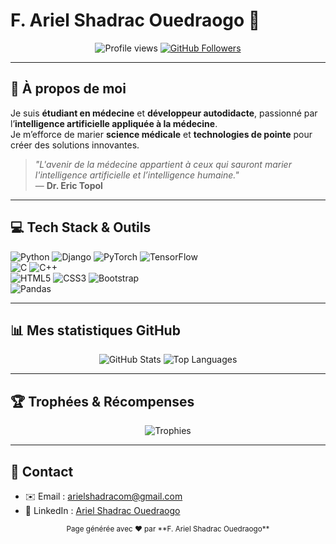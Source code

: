 # F. Ariel Shadrac Ouedraogo 👋

<div align="center">
  <img src="https://komarev.com/ghpvc/?username=ArielShadrac&color=brightgreen" alt="Profile views" />
  <a href="https://github.com/ArielShadrac?tab=followers">
    <img src="https://img.shields.io/github/followers/ArielShadrac?label=Followers&style=social" alt="GitHub Followers" />
  </a>
</div>

---

## 🔭 À propos de moi

Je suis **étudiant en médecine** et **développeur autodidacte**, passionné par l’**intelligence artificielle appliquée à la médecine**.  
Je m’efforce de marier **science médicale** et **technologies de pointe** pour créer des solutions innovantes.

> _"L'avenir de la médecine appartient à ceux qui sauront marier l'intelligence artificielle et l’intelligence humaine."_  
> — **Dr. Eric Topol**

---

## 💻 Tech Stack & Outils

![Python](https://img.shields.io/badge/-Python-3776AB?style=for-the-badge&logo=python&logoColor=white) 
![Django](https://img.shields.io/badge/-Django-092E20?style=for-the-badge&logo=django&logoColor=white) 
![PyTorch](https://img.shields.io/badge/-PyTorch-EE4C2C?style=for-the-badge&logo=pytorch&logoColor=white) 
![TensorFlow](https://img.shields.io/badge/-TensorFlow-FF6F00?style=for-the-badge&logo=tensorflow&logoColor=white)  
![C](https://img.shields.io/badge/-C-00599C?style=for-the-badge&logo=c&logoColor=white) 
![C++](https://img.shields.io/badge/-C++-00599C?style=for-the-badge&logo=cplusplus&logoColor=white)  
![HTML5](https://img.shields.io/badge/-HTML5-E34F26?style=for-the-badge&logo=html5&logoColor=white) 
![CSS3](https://img.shields.io/badge/-CSS3-1572B6?style=for-the-badge&logo=css3&logoColor=white) 
![Bootstrap](https://img.shields.io/badge/-Bootstrap-7952B3?style=for-the-badge&logo=bootstrap&logoColor=white)  
![Pandas](https://img.shields.io/badge/-Pandas-150458?style=for-the-badge&logo=pandas&logoColor=white)

---

## 📊 Mes statistiques GitHub

<div align="center">
  <img src="https://github-readme-stats.vercel.app/api?username=ArielShadrac&show_icons=true&theme=default&count_private=true" alt="GitHub Stats" />
  <img src="https://github-readme-stats.vercel.app/api/top-langs/?username=ArielShadrac&layout=compact&theme=default" alt="Top Languages" />
</div>

---

## 🏆 Trophées & Récompenses

<p align="center">
  <img src="https://github-profile-trophy.vercel.app/?username=ArielShadrac&theme=classic" alt="Trophies" />
</p>

---

## 📝 Contact

- ✉️ Email : arielshadracom@gmail.com  
- 🔗 LinkedIn : [Ariel Shadrac Ouedraogo](https://www.linkedin.com/in/ariel-shadrac)

<div align="center">
  <sub>Page générée avec ❤️ par **F. Ariel Shadrac Ouedraogo**</sub>
</div>
